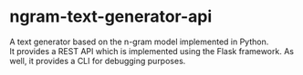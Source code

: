 # ngram-text-generator-api
A text generator based on the n-gram model implemented in Python.  
It provides a REST API which is implemented using the Flask framework.
As well, it provides a CLI for debugging purposes.
